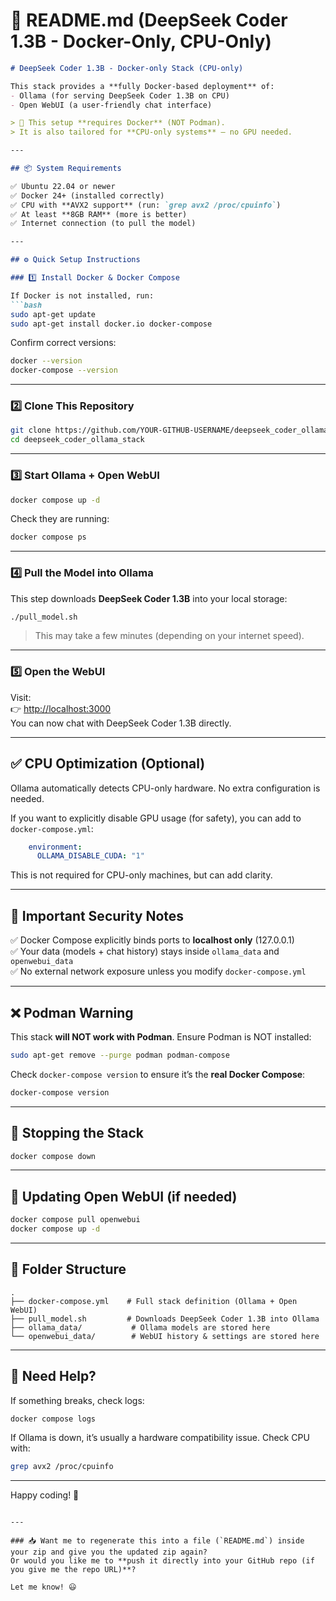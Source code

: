 # 📖 README.md (DeepSeek Coder 1.3B - Docker-Only, CPU-Only)

```markdown
# DeepSeek Coder 1.3B - Docker-only Stack (CPU-only)

This stack provides a **fully Docker-based deployment** of:
- Ollama (for serving DeepSeek Coder 1.3B on CPU)
- Open WebUI (a user-friendly chat interface)

> 🚨 This setup **requires Docker** (NOT Podman).  
> It is also tailored for **CPU-only systems** — no GPU needed.

---

## 📦 System Requirements

✅ Ubuntu 22.04 or newer  
✅ Docker 24+ (installed correctly)  
✅ CPU with **AVX2 support** (run: `grep avx2 /proc/cpuinfo`)  
✅ At least **8GB RAM** (more is better)  
✅ Internet connection (to pull the model)

---

## ⚙️ Quick Setup Instructions

### 1️⃣ Install Docker & Docker Compose

If Docker is not installed, run:
```bash
sudo apt-get update
sudo apt-get install docker.io docker-compose
```

Confirm correct versions:
```bash
docker --version
docker-compose --version
```

---

### 2️⃣ Clone This Repository

```bash
git clone https://github.com/YOUR-GITHUB-USERNAME/deepseek_coder_ollama_stack.git
cd deepseek_coder_ollama_stack
```

---

### 3️⃣ Start Ollama + Open WebUI

```bash
docker compose up -d
```

Check they are running:
```bash
docker compose ps
```

---

### 4️⃣ Pull the Model into Ollama

This step downloads **DeepSeek Coder 1.3B** into your local storage:
```bash
./pull_model.sh
```

> This may take a few minutes (depending on your internet speed).

---

### 5️⃣ Open the WebUI

Visit:  
👉 [http://localhost:3000](http://localhost:3000)  
You can now chat with DeepSeek Coder 1.3B directly.

---

## ✅ CPU Optimization (Optional)

Ollama automatically detects CPU-only hardware. No extra configuration is needed.

If you want to explicitly disable GPU usage (for safety), you can add to `docker-compose.yml`:
```yaml
    environment:
      OLLAMA_DISABLE_CUDA: "1"
```
This is not required for CPU-only machines, but can add clarity.

---

## 🚨 Important Security Notes

✅ Docker Compose explicitly binds ports to **localhost only** (127.0.0.1)  
✅ Your data (models + chat history) stays inside `ollama_data` and `openwebui_data`  
✅ No external network exposure unless you modify `docker-compose.yml`

---

## ❌ Podman Warning

This stack **will NOT work with Podman**. Ensure Podman is NOT installed:
```bash
sudo apt-get remove --purge podman podman-compose
```
Check `docker-compose version` to ensure it’s the **real Docker Compose**:
```bash
docker-compose version
```

---

## 🛑 Stopping the Stack

```bash
docker compose down
```

---

## 🔄 Updating Open WebUI (if needed)

```bash
docker compose pull openwebui
docker compose up -d
```

---

## 📂 Folder Structure

```
.
├── docker-compose.yml    # Full stack definition (Ollama + Open WebUI)
├── pull_model.sh         # Downloads DeepSeek Coder 1.3B into Ollama
├── ollama_data/           # Ollama models are stored here
└── openwebui_data/        # WebUI history & settings are stored here
```

---

## 💬 Need Help?

If something breaks, check logs:
```bash
docker compose logs
```

If Ollama is down, it’s usually a hardware compatibility issue. Check CPU with:
```bash
grep avx2 /proc/cpuinfo
```

---

Happy coding! 🚀
```

---

### 📥 Want me to regenerate this into a file (`README.md`) inside your zip and give you the updated zip again?  
Or would you like me to **push it directly into your GitHub repo (if you give me the repo URL)**?

Let me know! 😃
